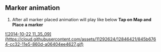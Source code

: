 ## Marker animation 
 
 1. After all marker placed animation will play like below **Tap on Map and Place a marker**

<a href="http://gfycat.com/WeeGrizzledFruitbat">
![2014-10-22 11_35_09](https://cloud.githubusercontent.com/assets/11292624/12846421/845b6764-cc32-11e5-860d-a06404ee4627.gif)
</a>
